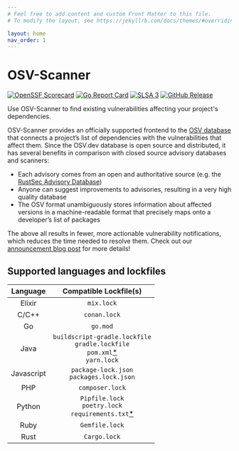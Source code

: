 ```yaml
---
# Feel free to add content and custom Front Matter to this file.
# To modify the layout, see https://jekyllrb.com/docs/themes/#overriding-theme-defaults

layout: home
nav_order: 1
---
```

# OSV-Scanner

[![OpenSSF Scorecard](https://api.securityscorecards.dev/projects/github.com/google/osv-scanner/badge)](https://api.securityscorecards.dev/projects/github.com/google/osv-scanner)
[![Go Report Card](https://goreportcard.com/badge/github.com/google/osv-scanner)](https://goreportcard.com/report/github.com/google/osv-scanner)
[![SLSA 3](https://slsa.dev/images/gh-badge-level3.svg)](https://slsa.dev)
[![GitHub Release](https://img.shields.io/github/v/release/google/osv-scanner)](https://github.com/google/osv-scanner/releases)

Use OSV-Scanner to find existing vulnerabilities affecting your project's dependencies.

OSV-Scanner provides an officially supported frontend to the [OSV database](https://osv.dev/) that connects a project’s list of dependencies with the vulnerabilities that affect them. Since the OSV.dev database is open source and distributed, it has several benefits in comparison with closed source advisory databases and scanners:

- Each advisory comes from an open and authoritative source (e.g. the [RustSec Advisory Database](https://github.com/rustsec/advisory-db))
- Anyone can suggest improvements to advisories, resulting in a very high quality database
- The OSV format unambiguously stores information about affected versions in a machine-readable format that precisely maps onto a developer’s list of packages

The above all results in fewer, more actionable vulnerability notifications, which reduces the time needed to resolve them. Check out our [announcement blog post] for more details!

[announcement blog post]: https://security.googleblog.com/2022/12/announcing-osv-scanner-vulnerability.html

## Supported languages and lockfiles

|  Language  |                                                        Compatible Lockfile(s)                                                       |
|:----------:|:-----------------------------------------------------------------------------------------------------------------------------------:|
| Elixir     | `mix.lock`                                                                                                                          |
| C/C++      | `conan.lock`                                                                                                                        |
| Go         | `go.mod`                                                                                                                            |
| Java       | `buildscript-gradle.lockfile`<br>`gradle.lockfile`<br>`pom.xml`[\*](https://github.com/google/osv-scanner/issues/35)<br>`yarn.lock` |
| Javascript | `package-lock.json`<br>`packages.lock.json`                                                                                         |
| PHP        | `composer.lock`                                                                                                                     |
| Python     | `Pipfile.lock`<br>`poetry.lock`<br>`requirements.txt`[\*](https://github.com/google/osv-scanner/issues/34)                          |
| Ruby       | `Gemfile.lock`                                                                                                                      |
| Rust       | `Cargo.lock`  